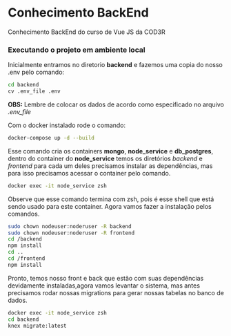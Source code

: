 # Conhecimento BackEnd
Conhecimento BackEnd do curso de Vue JS da COD3R

### Executando o projeto em ambiente local

Inicialmente entramos no diretorio **backend**  e fazemos uma copia do nosso .env pelo comando: 

```sh
cd backend
cv .env_file .env
```
**OBS:** Lembre de colocar os dados de acordo como especificado no arquivo *.env_file*


Com o docker instalado rode o comando:

```sh
docker-compose up -d --build
```
Esse comando cria os containers **mongo**, **node_service** e **db_postgres**, dentro do container do **node_service** temos os diretórios *backend* e *frontend* para cada um deles precisamos instalar as dependências, mas para isso precisamos acessar o container pelo comando.

```sh 
docker exec -it node_service zsh
```
Observe que esse comando termina com zsh, pois é esse shell que está sendo usado para este container. Agora vamos fazer a instalação pelos comandos.

```sh 
sudo chown nodeuser:noderuser -R backend
sudo chown nodeuser:noderuser -R frontend
cd /backend
npm install
cd ..
cd /frontend
npm install
```
Pronto, temos nosso front e back que estão com suas dependências devidamente instaladas,agora vamos levantar o sistema, mas antes precisamos rodar nossas migrations para gerar nossas tabelas no banco de dados. 

```sh 
docker exec -it node_service zsh
cd backend
knex migrate:latest
```





